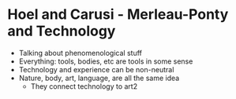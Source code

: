 # Hoel and Carusi - Merleau-Ponty and Technology


- Talking about phenomenological stuff
- Everything: tools, bodies, etc are tools in some sense
- Technology and experience can be non-neutral 
- Nature, body, art, language, are all the same idea
	- They connect technology to art2